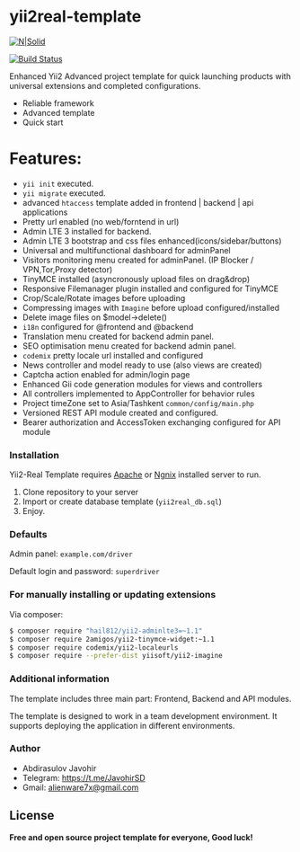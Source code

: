 
# yii2real-template

[![N|Solid](https://camo.githubusercontent.com/bc297786b444bcfc0e70d18bdee8c503f7399e47/68747470733a2f2f7777772e7969696672616d65776f726b2e636f6d2f66696c65732f6c6f676f2f7969692e706e67)](https://nodesource.com/products/nsolid)

[![Build Status](https://travis-ci.org/joemccann/dillinger.svg?branch=master)](https://travis-ci.org/joemccann/dillinger)

Enhanced Yii2 Advanced project template for quick launching products with universal extensions and completed configurations.

  - Reliable framework
  - Advanced template
  - Quick start

# Features:

  - `yii init` executed.
  - `yii migrate` executed.
  -  advanced `htaccess` template added in frontend | backend | api applications
  - Pretty url enabled (no web/forntend in url)
  - Admin LTE 3 installed for backend.
  - Admin LTE 3 bootstrap and css files enhanced(icons/sidebar/buttons) 
  - Universal and multifunctional dashboard for adminPanel
  - Visitors monitoring menu created for adminPanel. (IP Blocker / VPN,Tor,Proxy detector)
  - TinyMCE installed (asyncronously upload files on drag&drop)
  - Responsive Filemanager plugin installed and configured for TinyMCE
  - Crop/Scale/Rotate images before uploading
  - Compressing images with `Imagine` before upload configured/installed
  - Delete image files on $model->delete()
  - `i18n` configured for @frontend and @backend
  - Translation menu created for backend admin panel.
  - SEO optimisation menu created for backend admin panel.
  - `codemix` pretty locale url installed and configured
  - News controller and model ready to use (also views are created)  
  - Captcha action enabled for admin/login page
  - Enhanced Gii code generation modules for views and controllers
  - All controllers implemented to AppController for behavior rules
  - Project timeZone set to Asia/Tashkent `common/config/main.php`
  - Versioned REST API module created and configured.
  - Bearer authorization and AccessToken exchanging configured for API module



### Installation

Yii2-Real Template requires [Apache](https://apache.org/) or [Ngnix](https://ngnix.org/) installed server to run.

1. Clone repository to your server
2. Import or create database template (`yii2real_db.sql`)
4. Enjoy.

### Defaults

Admin panel: `example.com/driver`

Default login and password: `superdriver`

### For manually installing or updating extensions
Via composer:
```sh
$ composer require "hail812/yii2-adminlte3=~1.1"
$ composer require 2amigos/yii2-tinymce-widget:~1.1
$ composer require codemix/yii2-localeurls
$ composer require --prefer-dist yiisoft/yii2-imagine
```
### Additional information
The template includes three main part:
Frontend, Backend and API modules.

The template is designed to work in a team development environment. It supports
deploying the application in different environments.

### Author
 - Abdirasulov Javohir 
 - Telegram: https://t.me/JavohirSD
 - Gmail:    alienware7x@gmail.com 


License
----

**Free and open source project template for everyone, Good luck!**
